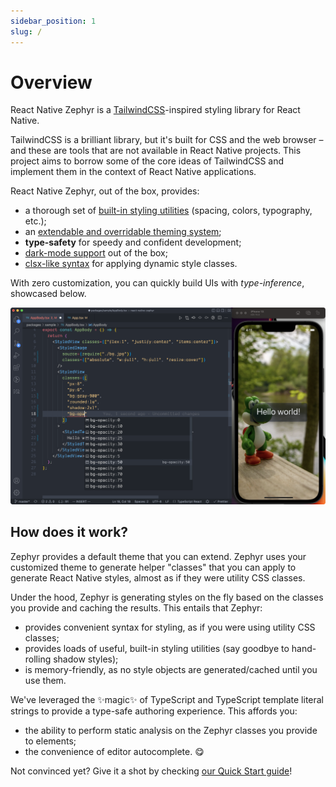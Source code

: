 ```yaml
---
sidebar_position: 1
slug: /
---
```


# Overview

React Native Zephyr is a [TailwindCSS](https://tailwindcss.com)-inspired styling library for React Native.

TailwindCSS is a brilliant library, but it's built for CSS and the web browser – and these are tools that are not available in React Native projects. This project aims to borrow some of the core ideas of TailwindCSS and implement them in the context of React Native applications.  

React Native Zephyr, out of the box, provides:

- a thorough set of [built-in styling utilities](./default-handlers.md) (spacing, colors, typography, etc.);
- an [extendable and overridable theming system](./extending-the-theme.md);
- **type-safety** for speedy and confident development;
- [dark-mode support](./dark-mode.mdx) out of the box;
- [clsx-like syntax](./dynamic-classname-list.md) for applying dynamic style classes.

With zero customization, you can quickly build UIs with *type-inference*, showcased below.

![Sample](./img/hello-yoshi.png)

## How does it work?

Zephyr provides a default theme that you can extend. Zephyr uses your customized theme to generate helper "classes" that you can apply to generate React Native styles, almost as if they were utility CSS classes.

Under the hood, Zephyr is generating styles on the fly based on the classes you provide and caching the results. This entails that Zephyr:

- provides convenient syntax for styling, as if you were using utility CSS classes;
- provides loads of useful, built-in styling utilities (say goodbye to hand-rolling shadow styles);
- is memory-friendly, as no style objects are generated/cached until you use them.

We've leveraged the :sparkles:magic:sparkles: of TypeScript and TypeScript template literal strings to provide a type-safe authoring experience. This affords you:

- the ability to perform static analysis on the Zephyr classes you provide to elements;
- the convenience of editor autocomplete. :yum:

Not convinced yet? Give it a shot by checking [our Quick Start guide](./quick-start.md)!
